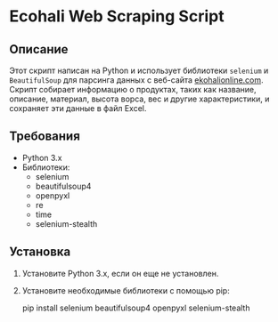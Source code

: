 # Ecohali Web Scraping Script

## Описание

Этот скрипт написан на Python и использует библиотеки `selenium` и `BeautifulSoup` для парсинга данных с веб-сайта [ekohalionline.com](https://www.ekohalionline.com). Скрипт собирает информацию о продуктах, таких как название, описание, материал, высота ворса, вес и другие характеристики, и сохраняет эти данные в файл Excel.

## Требования

- Python 3.x
- Библиотеки:
  - selenium
  - beautifulsoup4
  - openpyxl
  - re
  - time
  - selenium-stealth

## Установка

1. Установите Python 3.x, если он еще не установлен.
2. Установите необходимые библиотеки с помощью pip:

   pip install selenium beautifulsoup4 openpyxl selenium-stealth
